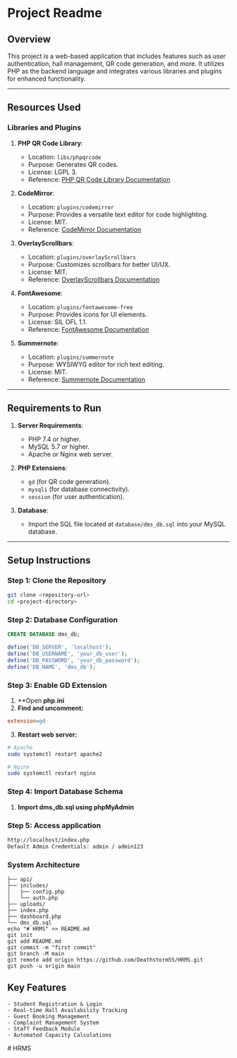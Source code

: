 # Project Readme

## Overview
This project is a web-based application that includes features such as user authentication, hall management, QR code generation, and more. It utilizes PHP as the backend language and integrates various libraries and plugins for enhanced functionality.

---

## Resources Used
### Libraries and Plugins
1. **PHP QR Code Library**:
   - Location: `libs/phpqrcode`
   - Purpose: Generates QR codes.
   - License: LGPL 3.
   - Reference: [PHP QR Code Library Documentation](http://phpqrcode.sourceforge.net/)

2. **CodeMirror**:
   - Location: `plugins/codemirror`
   - Purpose: Provides a versatile text editor for code highlighting.
   - License: MIT.
   - Reference: [CodeMirror Documentation](https://codemirror.net/)

3. **OverlayScrollbars**:
   - Location: `plugins/overlayScrollbars`
   - Purpose: Customizes scrollbars for better UI/UX.
   - License: MIT.
   - Reference: [OverlayScrollbars Documentation](https://kingsora.github.io/OverlayScrollbars/)

4. **FontAwesome**:
   - Location: `plugins/fontawesome-free`
   - Purpose: Provides icons for UI elements.
   - License: SIL OFL 1.1.
   - Reference: [FontAwesome Documentation](https://fontawesome.com/)

5. **Summernote**:
   - Location: `plugins/summernote`
   - Purpose: WYSIWYG editor for rich text editing.
   - License: MIT.
   - Reference: [Summernote Documentation](https://summernote.org/)

---

## Requirements to Run
1. **Server Requirements**:
   - PHP 7.4 or higher.
   - MySQL 5.7 or higher.
   - Apache or Nginx web server.

2. **PHP Extensions**:
   - `gd` (for QR code generation).
   - `mysqli` (for database connectivity).
   - `session` (for user authentication).

3. **Database**:
   - Import the SQL file located at `database/dms_db.sql` into your MySQL database.

---

## Setup Instructions
### Step 1: Clone the Repository
```bash
git clone <repository-url>
cd <project-directory>
```
### Step 2: Database Configuration
```sql
CREATE DATABASE dms_db;
```
```php
define('DB_SERVER', 'localhost');
define('DB_USERNAME', 'your_db_user');
define('DB_PASSWORD', 'your_db_password');
define('DB_NAME', 'dms_db');
```
### Step 3: Enable GD Extension
1. **Open **php.ini**
2. **Find and uncomment:**
```ini
extension=gd
```
3. **Restart web server:**
```bash
# Apache
sudo systemctl restart apache2

# Nginx
sudo systemctl restart nginx
```
### Step 4: Import Database Schema
1. **Import dms_db.sql using phpMyAdmin**

### Step 5: Access application
```txt
http://localhost/index.php
Default Admin Credentials: admin / admin123
```
### System Architecture
```
├── api/
├── includes/
│   ├── config.php
│   └── auth.php
├── uploads/
├── index.php
├── dashboard.php
└── dms_db.sql
echo "# HRMS" >> README.md
git init
git add README.md
git commit -m "first commit"
git branch -M main
git remote add origin https://github.com/Deathstorm55/HRMS.git
git push -u origin main
```
## Key Features
    - Student Registration & Login
    - Real-time Hall Availability Tracking
    - Guest Booking Management
    - Complaint Management System
    - Staff Feedback Module
    - Automated Capacity Calculations





#   H R M S  
 